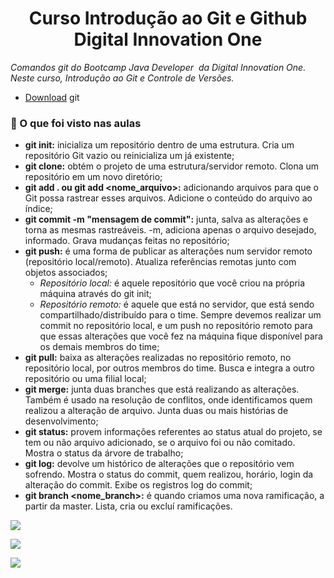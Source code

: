 
<h1 align="center">Curso Introdução ao Git e Github<br>Digital Innovation One</h1>

<i>Comandos git do Bootcamp Java Developer  da Digital Innovation One. Neste curso, Introdução ao Git e Controle de Versões.</i>

- [Download](https://git-scm.com/docs) git

<h3>🚀 O que foi visto nas aulas</h3>

- <b>git init:</b> inicializa um repositório dentro de uma estrutura. Cria um repositório Git vazio ou reinicializa um já existente;
- <b>git clone:</b> obtém o projeto de uma estrutura/servidor remoto. Clona um repositório em um novo diretório;
- <b>git add . ou git add <nome_arquivo>:</b> adicionando arquivos para que o Git possa rastrear esses arquivos. Adicione o conteúdo do arquivo ao índice;
- <b>git commit -m "mensagem de commit":</b> junta, salva as alterações e torna as mesmas rastreáveis. -m, adiciona apenas o arquivo desejado, informado. Grava mudanças feitas no repositório;
- <b>git push:</b> é uma forma de publicar as alterações num servidor remoto (repositório local/remoto). Atualiza referências remotas junto com objetos associados;
  - <i>Repositório local:</i> é aquele repositório que você criou na própria máquina através do git init;
  - <i>Repositório remoto:</i> é aquele que está no servidor, que está sendo compartilhado/distribuído para o time. Sempre devemos realizar um commit no repositório local, e um push no repositório remoto para que essas alterações que você fez na máquina fique disponível para os demais membros do time;
- <b>git pull:</b> baixa as alterações realizadas no repositório remoto, no repositório local, por outros membros do time. Busca e integra a outro repositório ou uma filial local;
- <b>git merge:</b> junta duas branches que está realizando as alterações. Também é usado na resolução de conflitos, onde identificamos quem realizou a alteração de arquivo. Junta duas ou mais histórias de desenvolvimento;
- <b>git status:</b> provem informações referentes ao status atual do projeto, se tem ou não arquivo adicionado, se o arquivo foi ou não comitado. Mostra o status da árvore de trabalho;
- <b>git log:</b> devolve um histórico de alterações que o repositório vem sofrendo. Mostra o status do commit, quem realizou, horário, login da alteração do commit. Exibe os registros log do commit;
- <b>git branch <nome_branch>:</b> é quando criamos uma nova ramificação, a partir da master. Lista, cria ou excluí ramificações.

![](https://hermes.digitalinnovation.one/certificates/cover/5BDE835F.jpg)

![](https://github.com/edvaldoljr/Introdu-o-ao-Git-e-ao-GitHub/blob/main/img/5BDE835F.jpg?raw=true)

![](https://github.com/edvaldoljr/Introdu-o-ao-Git-e-ao-GitHub/blob/main/img/3F0744FB.jpg?raw=true)
